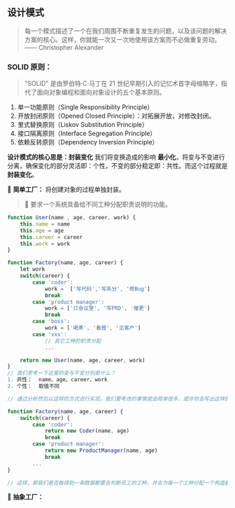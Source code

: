 ## 设计模式

> 每一个模式描述了一个在我们周围不断重复发生的问题，以及该问题的解决方案的核心。这样，你就能一次又一次地使用该方案而不必做重复劳动。 —— Christopher Alexander

### SOLID 原则：

> "SOLID" 是由罗伯特·C·马丁在 21 世纪早期引入的记忆术首字母缩略字，指代了面向对象编程和面向对象设计的五个基本原则。

1. 单一功能原则（Single Responsibility Principle）
2. 开放封闭原则（Opened Closed Principle）：对拓展开放，对修改封闭。
3. 里式替换原则（Liskov Substitution Principle）
4. 接口隔离原则（Interface Segregation Principle）
5. 依赖反转原则（Dependency Inversion Principle）

**设计模式的核心思是：封装变化** 我们将变换造成的影响 **最小化**，将变与不变进行分离，确保变化的部分灵活即：个性，不变的部分稳定即：共性。而这个过程就是 **封装变化**。

🌈 **简单工厂：** 将创建对象的过程单独封装。

> 🌰 要求一个系统具备给不同工种分配职责说明的功能。

```js
function User(name , age, career, work) {
    this.name = name
    this.age = age
    this.career = career
    this.work = work
}

function Factory(name, age, career) {
    let work
    switch(career) {
        case 'coder':
            work =  ['写代码','写系分', '修Bug']
            break
        case 'product manager':
            work = ['订会议室', '写PRD', '催更']
            break
        case 'boss':
            work = ['喝茶', '看报', '见客户']
        case 'xxx':
            // 其它工种的职责分配
            ...

    return new User(name, age, career, work)
}
// 我们思考一下这里的变与不变分别是什么？
1. 共性：  name、age、career、work
2. 个性：  取值不同

// 通过分析然后以这样的方式进行实现，我们要考虑的事情就会简单很多，或许你会写出这样的代码：

function Factory(name, age, career) {
    switch(career) {
        case 'coder':
            return new Coder(name, age)
            break
        case 'product manager':
            return new ProductManager(name, age)
            break
        ...
}

// 这样，那我们是否每得到一条数据都要去判断员工的工种，并去为每一个工种分配一个构造器呢？
```

🌈 **抽象工厂：**
